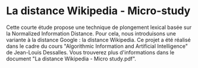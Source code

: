 # La distance Wikipedia - Micro-study

Cette courte étude propose une technique de plongement lexical basée sur la Normalized Information Distance. Pour cela, nous introduisons une variante à la distance Google : la distance Wikipedia. Ce projet a été réalisé dans le cadre du cours "Algorithmic Information and Artificial Intelligence" de Jean-Louis Dessalles. Vous trouverez plus d'informations dans le document "La distance Wikipedia - Micro study.pdf".
